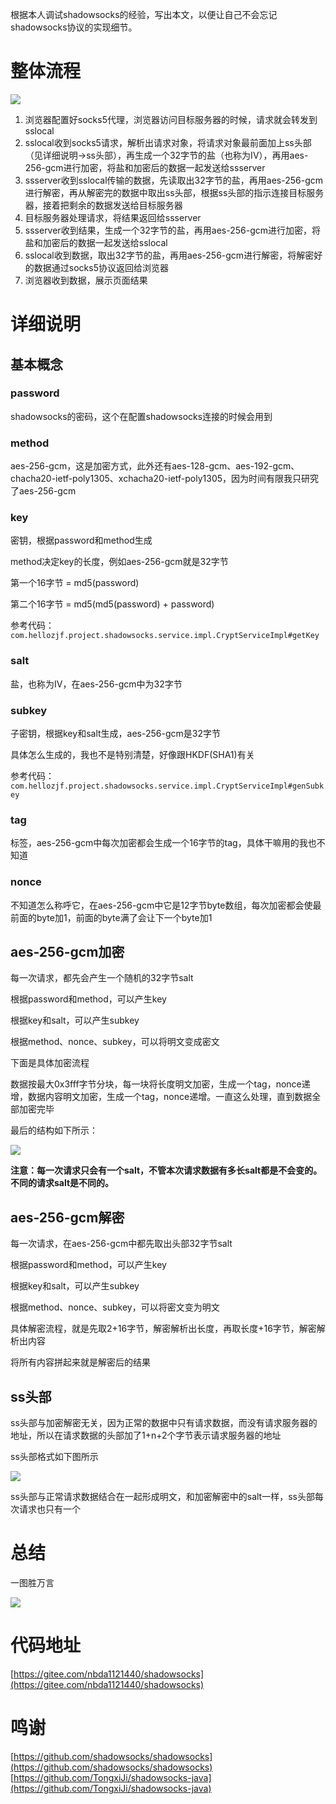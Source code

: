 根据本人调试shadowsocks的经验，写出本文，以便让自己不会忘记shadowsocks协议的实现细节。

<!-- more -->

# 整体流程



![](https://hellozjf-oss.oss-cn-hangzhou.aliyuncs.com/uploads/2021/2/19/ss架构.jpg)

1. 浏览器配置好socks5代理，浏览器访问目标服务器的时候，请求就会转发到sslocal
2. sslocal收到socks5请求，解析出请求对象，将请求对象最前面加上ss头部（见详细说明->ss头部），再生成一个32字节的盐（也称为IV），再用aes-256-gcm进行加密，将盐和加密后的数据一起发送给ssserver
3. ssserver收到sslocal传输的数据，先读取出32字节的盐，再用aes-256-gcm进行解密，再从解密完的数据中取出ss头部，根据ss头部的指示连接目标服务器，接着把剩余的数据发送给目标服务器
4. 目标服务器处理请求，将结果返回给ssserver
5. ssserver收到结果，生成一个32字节的盐，再用aes-256-gcm进行加密，将盐和加密后的数据一起发送给sslocal
6. sslocal收到数据，取出32字节的盐，再用aes-256-gcm进行解密，将解密好的数据通过socks5协议返回给浏览器
7. 浏览器收到数据，展示页面结果

# 详细说明

## 基本概念

### password

shadowsocks的密码，这个在配置shadowsocks连接的时候会用到

### method

aes-256-gcm，这是加密方式，此外还有aes-128-gcm、aes-192-gcm、chacha20-ietf-poly1305、xchacha20-ietf-poly1305，因为时间有限我只研究了aes-256-gcm

### key

密钥，根据password和method生成

method决定key的长度，例如aes-256-gcm就是32字节

第一个16字节 = md5(password)

第二个16字节 = md5(md5(password) + password)

参考代码：`com.hellozjf.project.shadowsocks.service.impl.CryptServiceImpl#getKey`

### salt

盐，也称为IV，在aes-256-gcm中为32字节

### subkey

子密钥，根据key和salt生成，aes-256-gcm是32字节

具体怎么生成的，我也不是特别清楚，好像跟HKDF(SHA1)有关

参考代码：`com.hellozjf.project.shadowsocks.service.impl.CryptServiceImpl#genSubkey`

### tag

标签，aes-256-gcm中每次加密都会生成一个16字节的tag，具体干嘛用的我也不知道

### nonce

不知道怎么称呼它，在aes-256-gcm中它是12字节byte数组，每次加密都会使最前面的byte加1，前面的byte满了会让下一个byte加1

## aes-256-gcm加密

每一次请求，都先会产生一个随机的32字节salt

根据password和method，可以产生key

根据key和salt，可以产生subkey

根据method、nonce、subkey，可以将明文变成密文

下面是具体加密流程

数据按最大0x3fff字节分块，每一块将长度明文加密，生成一个tag，nonce递增，数据内容明文加密，生成一个tag，nonce递增。一直这么处理，直到数据全部加密完毕

最后的结构如下所示：

![](https://hellozjf-oss.oss-cn-hangzhou.aliyuncs.com/uploads/2021/2/19/aes-256-gcm加密.jpg)

**注意：每一次请求只会有一个salt，不管本次请求数据有多长salt都是不会变的。不同的请求salt是不同的。**

## aes-256-gcm解密

每一次请求，在aes-256-gcm中都先取出头部32字节salt

根据password和method，可以产生key

根据key和salt，可以产生subkey

根据method、nonce、subkey，可以将密文变为明文

具体解密流程，就是先取2+16字节，解密解析出长度，再取长度+16字节，解密解析出内容

将所有内容拼起来就是解密后的结果

## ss头部

ss头部与加密解密无关，因为正常的数据中只有请求数据，而没有请求服务器的地址，所以在请求数据的头部加了1+n+2个字节表示请求服务器的地址

ss头部格式如下图所示

![](https://hellozjf-oss.oss-cn-hangzhou.aliyuncs.com/uploads/2021/2/19/ss头部.jpg)

ss头部与正常请求数据结合在一起形成明文，和加密解密中的salt一样，ss头部每次请求也只有一个

# 总结

一图胜万言

![](https://hellozjf-oss.oss-cn-hangzhou.aliyuncs.com/uploads/2021/2/20/ss总结.jpg)

# 代码地址

[https://gitee.com/nbda1121440/shadowsocks](https://gitee.com/nbda1121440/shadowsocks)

# 鸣谢

[https://github.com/shadowsocks/shadowsocks](https://github.com/shadowsocks/shadowsocks)
[https://github.com/TongxiJi/shadowsocks-java](https://github.com/TongxiJi/shadowsocks-java)
